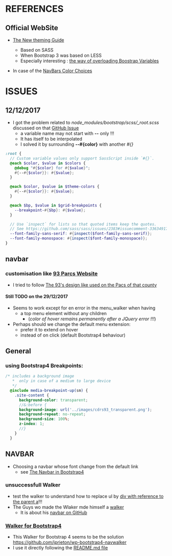 # REFERENCES

## Official WebSite

* [The New theming Guide](http://getbootstrap.com/docs/4.0/getting-started/theming/)
  * Based on SASS
  * When Bootstrap 3 was based on LESS
  * Especially interesting : [the way of overloading Boostrap Variables](http://getbootstrap.com/docs/4.0/getting-started/theming/#variable-defaults)

* In case of the [NavBars Color Choices](http://getbootstrap.com/docs/4.0/components/navbar/#color-schemes) 

# ISSUES

## 12/12/2017

* I got the problem related to *node_modules/bootstrap/scss/_root.scss* discussed on that [GitHub Issue](https://github.com/twbs/bootstrap/issues/24549) 
  * a variable name may not start with __--__ only !!! 
  * It has itself to be interpolated 
  * I solved it by surrounding __--#{color}__  with another _#{}_

```scss
:root {
  // Custom variable values only support SassScript inside `#{}`.
  @each $color, $value in $colors {
    @debug "#{$color} for #{$value}";
    #{--#{$color}}: #{$value};
  }

  @each $color, $value in $theme-colors {
    #{--#{$color}}: #{$value};
  }

  @each $bp, $value in $grid-breakpoints {
    --breakpoint-#{$bp}: #{$value};
  }

  // Use `inspect` for lists so that quoted items keep the quotes.
  // See https://github.com/sass/sass/issues/2383#issuecomment-336349172
  --font-family-sans-serif: #{inspect($font-family-sans-serif)};
  --font-family-monospace: #{inspect($font-family-monospace)};
}
```

## navbar

### customisation like [93 Parcs Website](http://parcsinfo.seine-saint-denis.fr/)

* I tried to follow [The 93's design like used on the Pacs of that county](http://parcsinfo.seine-saint-denis.fr/)

#### Still TODO on the 29/12/2017

* Seems to work except for en error in the menu_walker when having 
  * a top menu element without any children
    * (_color of hover remains permanently after a JQuery error !!!_) 
* Perhaps should we change the default menu extension:
  * prefer it to extend on hover
  * instead of on click (default Bootstrap4 behaviour)
  
## General

### using Bootstrap4 Breakpoints:

```scss
/* includes a background image
   *  only in case of a medium to large device
   */
  @include media-breakpoint-up(sm) {
    .site-content {
      background-color: transparent;
      //&:before {
      background-image: url('../images/cdrs93_transparent.png');
      background-repeat: no-repeat;
      background-size: 100%;
      z-index: 1;
      //}
    }
  }
```

## NAVBAR

* Choosing a navbar whose font change from the default link
  * see [The Navbar in Bootstrap4](https://getbootstrap.com/docs/4.0/components/navbar/)

### unsuccessfull Walker

* test the walker to understand how to replace ul by [div with reference to the parent a](https://getbootstrap.com/docs/4.0/components/navbar/#supported-content)!!! 
* The Guys wo made the Wlaker mde himself a [walker](http://simonpadbury.github.io/2016/03/09/bootstrap-4-navbar-with-dropdowns-for-wordpress.html)
  * It is about his [navbar on GitHub](https://github.com/SimonPadbury/b4st/blob/master/functions/navbar.php)

### [Walker for Bootstrap4](https://github.com/jprieton/wp-bootstrap4-navwalker)

* This Walker for Bootstrap 4 seems to be the solution <https://github.com/jprieton/wp-bootstrap4-navwalker>
* I use it directly following the [README.md file](https://github.com/jprieton/wp-bootstrap4-navwalker/blob/master/README.md)


